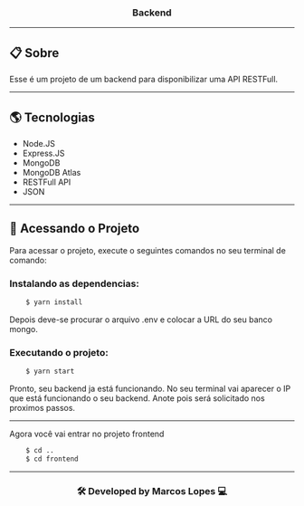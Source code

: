 <h3 align="center">
  Backend
</h3>

---

## 📋 Sobre

Esse é um projeto de um backend para disponibilizar uma API RESTFull.

---

##  🌎 Tecnologias 

- Node.JS
- Express.JS
- MongoDB
- MongoDB Atlas
- RESTFull API
- JSON

---
## 📁 Acessando o Projeto

Para acessar o projeto, execute o seguintes comandos no seu terminal de comando:

<h3>Instalando as dependencias:</h3>

```bash
    $ yarn install
```

Depois deve-se procurar o arquivo .env e colocar a URL do seu banco mongo.

<h3>Executando o projeto:</h3>

```bash
    $ yarn start
```
Pronto, seu backend ja está funcionando. No seu terminal vai aparecer o IP que está funcionando o seu backend. Anote pois será solicitado nos proximos passos.

--- 

Agora você vai entrar no projeto frontend

```bash
    $ cd ..
    $ cd frontend
```

---

<h3 align="center">🛠 Developed by Marcos Lopes 💻<h3>
